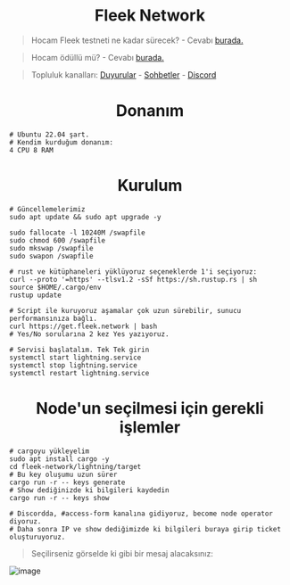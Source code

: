 <h1 align="center">Fleek Network</h1>

>


> Hocam Fleek testneti ne kadar sürecek? - Cevabı [burada.](https://blog.fleek.network/post/fleek-network-testnet-phase0/)

> Hocam ödüllü mü? - Cevabı [burada.](https://blog.fleek.network/post/fleek-network-testnet-plans/)

> Topluluk kanalları: [Duyurular](https://t.me/RuesAnnouncement) - [Sohbetler](https://t.me/RuesChat) - [Discord](https://discord.gg/V2rX68cy)

<h1 align="center"> Donanım </h1>

```console
# Ubuntu 22.04 şart. 
# Kendim kurduğum donanım:
4 CPU 8 RAM
```

<h1 align="center"> Kurulum </h1>

```console
# Güncellemelerimiz
sudo apt update && sudo apt upgrade -y

sudo fallocate -l 10240M /swapfile
sudo chmod 600 /swapfile
sudo mkswap /swapfile
sudo swapon /swapfile

# rust ve kütüphaneleri yüklüyoruz seçeneklerde 1'i seçiyoruz:
curl --proto '=https' --tlsv1.2 -sSf https://sh.rustup.rs | sh
source $HOME/.cargo/env
rustup update
```

```console
# Script ile kuruyoruz aşamalar çok uzun sürebilir, sunucu performansınıza bağlı.
curl https://get.fleek.network | bash
# Yes/No sorularına 2 kez Yes yazıyoruz.

# Servisi başlatalım. Tek Tek girin
systemctl start lightning.service
systemctl stop lightning.service
systemctl restart lightning.service
```
<h1 align="center"> Node'un seçilmesi için gerekli işlemler </h1>

```console
# cargoyu yükleyelim
sudo apt install cargo -y
cd fleek-network/lightning/target
# Bu key oluşumu uzun sürer
cargo run -r -- keys generate
# Show dediğinizde ki bilgileri kaydedin
cargo run -r -- keys show

# Discordda, #access-form kanalına gidiyoruz, become node operator diyoruz.
# Daha sonra IP ve show dediğimizde ki bilgileri buraya girip ticket oluşturuyoruz.
```

> Seçilirseniz görselde ki gibi bir mesaj alacaksınız:

![image](https://github.com/ruesandora/Fleek-Network/assets/101149671/6bfe7302-c3ca-49e2-9c1b-555f61e67760)


